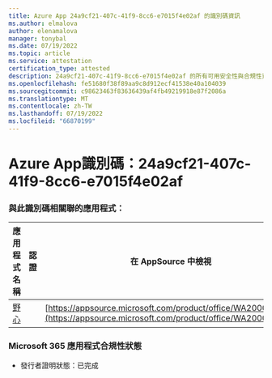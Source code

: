 ```yaml
---
title: Azure App 24a9cf21-407c-41f9-8cc6-e7015f4e02af 的識別碼資訊
ms.author: elmalova
author: elenamalova
manager: tonybal
ms.date: 07/19/2022
ms.topic: article
ms.service: attestation
certification_type: attested
description: 24a9cf21-407c-41f9-8cc6-e7015f4e02af 的所有可用安全性與合規性資訊。
ms.openlocfilehash: fe51680f38f89aa9c8d912ecf41538e40a104039
ms.sourcegitcommit: c98623463f83636439af4fb49219918e87f2086a
ms.translationtype: MT
ms.contentlocale: zh-TW
ms.lasthandoff: 07/19/2022
ms.locfileid: "66870199"
---
```

# <a name="azure-app-id-24a9cf21-407c-41f9-8cc6-e7015f4e02af"></a>Azure App識別碼：24a9cf21-407c-41f9-8cc6-e7015f4e02af


### <a name="apps-associated-with-this-id"></a>與此識別碼相關聯的應用程式：
| **應用程式名稱** | **認證** | **在 AppSource 中檢視** |
|--------------|---------------|-----------------------|
| [野心](../forward/WA200003159.md) |  | [https://appsource.microsoft.com/product/office/WA200003159](https://appsource.microsoft.com/product/office/WA200003159) |

### <a name="microsoft-365-app-compliance-status"></a>Microsoft 365 應用程式合規性狀態
- 發行者證明狀態：已完成
